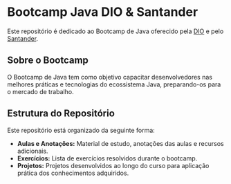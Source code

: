 # Bootcamp Java DIO & Santander

Este repositório é dedicado ao Bootcamp de Java oferecido pela [DIO](https://www.dio.me/) e pelo [Santander](https://www.santander.com.br/).

## Sobre o Bootcamp

O Bootcamp de Java tem como objetivo capacitar desenvolvedores nas melhores práticas e tecnologias do ecossistema Java, preparando-os para o mercado de trabalho.

## Estrutura do Repositório

Este repositório está organizado da seguinte forma:

- **Aulas e Anotações:** Material de estudo, anotações das aulas e recursos adicionais.
- **Exercícios:** Lista de exercícios resolvidos durante o bootcamp.
- **Projetos:** Projetos desenvolvidos ao longo do curso para aplicação prática dos conhecimentos adquiridos.



